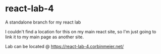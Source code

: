 # react-lab-4
A standalone branch for my react lab

I couldn't find a location for this on my main react site, so I'm just going to link it to my main page as another site.

Lab can be located @ https://react-lab-4.corbinmeier.net/